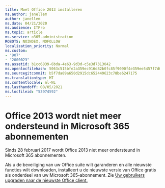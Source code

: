 ```yaml
---
title: Moet Office 2013 installeren
ms.author: janellem
author: janellem
ms.date: 04/21/2020
ms.audience: ITPro
ms.topic: article
ms.service: o365-administration
ROBOTS: NOINDEX, NOFOLLOW
localization_priority: Normal
ms.custom:
- "907"
- "2000023"
ms.assetid: b1cc6839-6bda-4e63-9d3d-c5e3d7313042
ms.openlocfilehash: 5063c515bfe2a359ec916d82b0fc85f9090f4e359ee5457f7d007693b71f7a06
ms.sourcegitcommit: b5f7da89a650d2915dc652449623c78be6247175
ms.translationtype: MT
ms.contentlocale: nl-NL
ms.lasthandoff: 08/05/2021
ms.locfileid: "53974592"
---
```

# <a name="office-2013-is-no-longer-supported-in-microsoft-365-subscriptions"></a>Office 2013 wordt niet meer ondersteund in Microsoft 365 abonnementen

Sinds 28 februari 2017 wordt Office 2013 niet meer ondersteund in Microsoft 365 abonnementen.
  
Als u de beveiliging van uw Office suite wilt garanderen en alle nieuwste functies wilt downloaden, installeert u de nieuwste versie van Office gratis als onderdeel van uw Microsoft 365-abonnement. Zie [Uw gebruikers upgraden naar de nieuwste Office client.](https://docs.microsoft.com/microsoft-365/admin/setup/upgrade-users-to-latest-office-client)
  